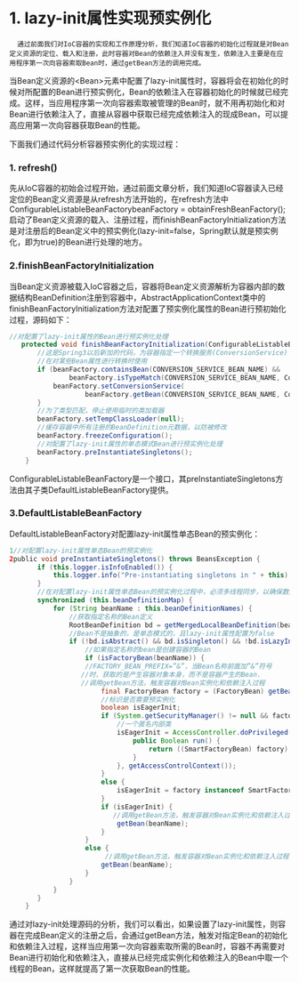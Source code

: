 # 1. lazy-init属性实现预实例化

      通过前面我们对IoC容器的实现和工作原理分析，我们知道IoC容器的初始化过程就是对Bean定义资源的定位、载入和注册，此时容器对Bean的依赖注入并没有发生，依赖注入主要是在应用程序第一次向容器索取Bean时，通过getBean方法的调用完成。

当Bean定义资源的&lt;Bean&gt;元素中配置了lazy-init属性时，容器将会在初始化的时候对所配置的Bean进行预实例化，Bean的依赖注入在容器初始化的时候就已经完成。这样，当应用程序第一次向容器索取被管理的Bean时，就不用再初始化和对Bean进行依赖注入了，直接从容器中获取已经完成依赖注入的现成Bean，可以提高应用第一次向容器获取Bean的性能。

下面我们通过代码分析容器预实例化的实现过程：

### 1. refresh\(\)

先从IoC容器的初始会过程开始，通过前面文章分析，我们知道IoC容器读入已经定位的Bean定义资源是从refresh方法开始的，在refresh方法中ConfigurableListableBeanFactorybeanFactory = obtainFreshBeanFactory\(\);  启动了Bean定义资源的载入、注册过程，而finishBeanFactoryInitialization方法是对注册后的Bean定义中的预实例化\(lazy-init=false，Spring默认就是预实例化，即为true\)的Bean进行处理的地方。

### 2.finishBeanFactoryInitialization

 当Bean定义资源被载入IoC容器之后，容器将Bean定义资源解析为容器内部的数据结构BeanDefinition注册到容器中，AbstractApplicationContext类中的finishBeanFactoryInitialization方法对配置了预实例化属性的Bean进行预初始化过程，源码如下：

```java
//对配置了lazy-init属性的Bean进行预实例化处理  
   protected void finishBeanFactoryInitialization(ConfigurableListableBeanFactory beanFactory) {  
       //这是Spring3以后新加的代码，为容器指定一个转换服务(ConversionService)  
       //在对某些Bean属性进行转换时使用  
       if (beanFactory.containsBean(CONVERSION_SERVICE_BEAN_NAME) &&  
               beanFactory.isTypeMatch(CONVERSION_SERVICE_BEAN_NAME, ConversionService.class)) {  
           beanFactory.setConversionService(  
                   beanFactory.getBean(CONVERSION_SERVICE_BEAN_NAME, ConversionService.class));  
       }  
       //为了类型匹配，停止使用临时的类加载器  
       beanFactory.setTempClassLoader(null);  
       //缓存容器中所有注册的BeanDefinition元数据，以防被修改  
       beanFactory.freezeConfiguration();  
       //对配置了lazy-init属性的单态模式Bean进行预实例化处理  
       beanFactory.preInstantiateSingletons();  
    }
```

 ConfigurableListableBeanFactory是一个接口，其preInstantiateSingletons方法由其子类DefaultListableBeanFactory提供。  

### 3.DefaultListableBeanFactory

 DefaultListableBeanFactory对配置lazy-init属性单态Bean的预实例化：

```java
1//对配置lazy-init属性单态Bean的预实例化  
2public void preInstantiateSingletons() throws BeansException {  
       if (this.logger.isInfoEnabled()) {  
           this.logger.info("Pre-instantiating singletons in " + this);  
       }  
       //在对配置lazy-init属性单态Bean的预实例化过程中，必须多线程同步，以确保数据一致性  
       synchronized (this.beanDefinitionMap) {  
           for (String beanName : this.beanDefinitionNames) {  
               //获取指定名称的Bean定义  
               RootBeanDefinition bd = getMergedLocalBeanDefinition(beanName);  
               //Bean不是抽象的，是单态模式的，且lazy-init属性配置为false  
               if (!bd.isAbstract() && bd.isSingleton() && !bd.isLazyInit()) {  
                   //如果指定名称的bean是创建容器的Bean  
                   if (isFactoryBean(beanName)) {  
                   //FACTORY_BEAN_PREFIX=”&”，当Bean名称前面加”&”符号  
                  //时，获取的是产生容器对象本身，而不是容器产生的Bean.  
                  //调用getBean方法，触发容器对Bean实例化和依赖注入过程  
                       final FactoryBean factory = (FactoryBean) getBean(FACTORY_BEAN_PREFIX + beanName);  
                       //标识是否需要预实例化  
                       boolean isEagerInit;  
                       if (System.getSecurityManager() != null && factory instanceof SmartFactoryBean) {  
                           //一个匿名内部类  
                           isEagerInit = AccessController.doPrivileged(new PrivilegedAction<Boolean>() {  
                               public Boolean run() {  
                                   return ((SmartFactoryBean) factory).isEagerInit();  
                               }  
                           }, getAccessControlContext());  
                       }  
                       else {  
                           isEagerInit = factory instanceof SmartFactoryBean && ((SmartFactoryBean) factory).isEagerInit();   
                       }  
                       if (isEagerInit) {  
                          //调用getBean方法，触发容器对Bean实例化和依赖注入过程  
                           getBean(beanName);  
                       }  
                   }  
                   else {  
                        //调用getBean方法，触发容器对Bean实例化和依赖注入过程  
                       getBean(beanName);  
                   }  
               }  
           }  
       }  
    }
```

 通过对lazy-init处理源码的分析，我们可以看出，如果设置了lazy-init属性，则容器在完成Bean定义的注册之后，会通过getBean方法，触发对指定Bean的初始化和依赖注入过程，这样当应用第一次向容器索取所需的Bean时，容器不再需要对Bean进行初始化和依赖注入，直接从已经完成实例化和依赖注入的Bean中取一个线程的Bean，这样就提高了第一次获取Bean的性能。



